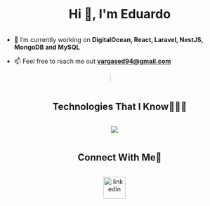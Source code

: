 <div id="user-content-toc">
  <ul align="center">
    <summary><h1 style="display: inline-block">Hi 👋, I'm Eduardo</h1></summary>
  </ul>
</div>

- 🔭 I’m currently working on **DigitalOcean, React, Laravel, NestJS, MongoDB and MySQL**

- 📫 Feel free to reach me out **vargased94@gmail.com**

<!-- STATS Y LENGUAJES MAS USADOS -->
<div style="display:grid;align-items:center;justify-content:center">
  <div style="height:100%;width:49%;max-width: 10%"></div>
  <img style="height:100%;width:49%;max-width: 10%" src="https://github-readme-stats.vercel.app/api/top-langs/?username=vargased94&layout=compact&theme=gotham&langs_count=8"/>
</div>

<!--h1 without bottom border-->
<div id="user-content-toc">
  <ul align="center">
    <summary><h2 style="display: inline-block">Technologies That I Know👨🏻‍💻</h2></summary>
  </ul>
</div>
<!--tech stack icons-->
<p align="center">
  <a href="https://skillicons.dev">
    <img src="https://skillicons.dev/icons?i=git,github,js,ts,nodejs,php,swift,html,css,react,nextjs,redux,nestjs,laravel,express,bootstrap,materialui,tailwind,docker,figma,firebase,mongodb,mysql,linux,postman,vscode&perline=13"/>
  </a>
</p>

<div id="user-content-toc">
  <ul align="center">
    <summary><h2 style="display: inline-block">Connect With Me🤝</h2></summary>
  </ul>
</div>

<p align="center">
<a href="https://www.linkedin.com/in/guillermo-eduardo-vargas-gonzalez-357901297/" target="blank"><img align="center" src="https://user-images.githubusercontent.com/88904952/234979284-68c11d7f-1acc-4f0c-ac78-044e1037d7b0.png" alt="linkedin" height="50" width="50" /></a>
</p>
